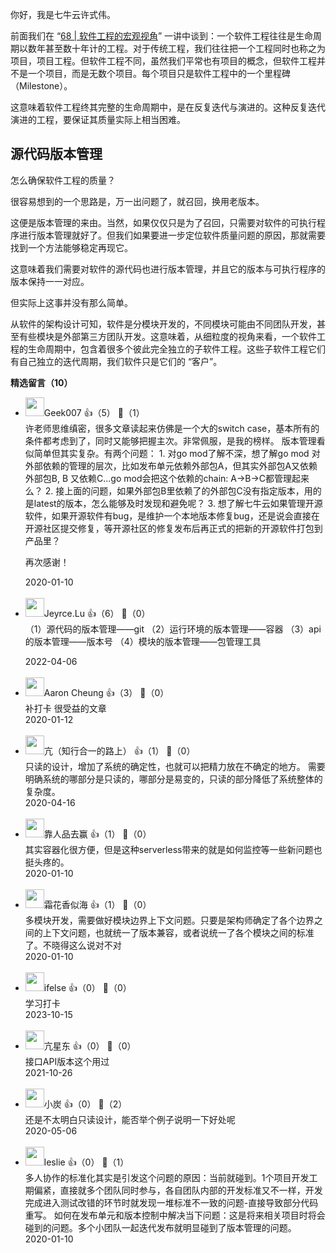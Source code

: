 你好，我是七牛云许式伟。

前面我们在 “[68 | 软件工程的宏观视角](https://time.geekbang.org/column/article/182924)” 一讲中谈到：一个软件工程往往是生命周期以数年甚至数十年计的工程。对于传统工程，我们往往把一个工程同时也称之为项目，项目工程。但软件工程不同，虽然我们平常也有项目的概念，但软件工程并不是一个项目，而是无数个项目。每个项目只是软件工程中的一个里程碑（Milestone）。

这意味着软件工程终其完整的生命周期中，是在反复迭代与演进的。这种反复迭代演进的工程，要保证其质量实际上相当困难。

## 源代码版本管理

怎么确保软件工程的质量？

很容易想到的一个思路是，万一出问题了，就召回，换用老版本。

这便是版本管理的来由。当然，如果仅仅只是为了召回，只需要对软件的可执行程序进行版本管理就好了。但我们如果要进一步定位软件质量问题的原因，那就需要找到一个方法能够稳定再现它。

这意味着我们需要对软件的源代码也进行版本管理，并且它的版本与可执行程序的版本保持一一对应。

但实际上这事并没有那么简单。

从软件的架构设计可知，软件是分模块开发的，不同模块可能由不同团队开发，甚至有些模块是外部第三方团队开发。这意味着，从细粒度的视角来看，一个软件工程的生命周期中，包含着很多个彼此完全独立的子软件工程。这些子软件工程它们有自己独立的迭代周期，我们软件只是它们的 “客户”。
<div><strong>精选留言（10）</strong></div><ul>
<li><img src="http://thirdwx.qlogo.cn/mmopen/vi_32/Q0j4TwGTfTLDOKcx20XxmrRrLkelN8yAsBk0ZcuremVN7lZp4U2kdABFULtEVmCgaFlJLh1TYia0kicPbvxeZQNg/132" width="30px"><span>Geek007</span> 👍（5） 💬（1）<div>许老师思维缜密，很多文章读起来仿佛是一个大的switch case，基本所有的条件都考虑到了，同时又能够把握主次。非常佩服，是我的榜样。
版本管理看似简单但其实复杂。有两个问题：
1. 对go mod了解不深，想了解go mod 对外部依赖的管理的层次，比如发布单元依赖外部包A，但其实外部包A又依赖外部包B, B 又依赖C...go mod会把这个依赖的chain: A-&gt;B-&gt;C都管理起来么？
2. 接上面的问题，如果外部包B里依赖了的外部包C没有指定版本，用的是latest的版本，怎么能够及时发现和避免呢？
3. 想了解七牛云如果管理开源软件，如果开源软件有bug，是维护一个本地版本修复bug，还是说会直接在开源社区提交修复，等开源社区的修复发布后再正式的把新的开源软件打包到产品里？

再次感谢！</div>2020-01-10</li><br/><li><img src="https://static001.geekbang.org/account/avatar/00/18/63/40/69590f46.jpg" width="30px"><span>Jeyrce.Lu</span> 👍（6） 💬（0）<div>（1）源代码的版本管理——git
（2）运行环境的版本管理——容器
（3）api的版本管理——版本号
（4）模块的版本管理——包管理工具
</div>2022-04-06</li><br/><li><img src="https://static001.geekbang.org/account/avatar/00/10/7a/08/4d3e47dd.jpg" width="30px"><span>Aaron Cheung</span> 👍（3） 💬（0）<div>补打卡 很受益的文章</div>2020-01-12</li><br/><li><img src="https://static001.geekbang.org/account/avatar/00/14/8d/c5/898b13b4.jpg" width="30px"><span>亢（知行合一的路上）</span> 👍（1） 💬（0）<div>只读的设计，增加了系统的确定性，也就可以把精力放在不确定的地方。
需要明确系统的哪部分是只读的，哪部分是易变的，只读的部分降低了系统整体的复杂度。</div>2020-04-16</li><br/><li><img src="https://static001.geekbang.org/account/avatar/00/13/db/26/54f2c164.jpg" width="30px"><span>靠人品去赢</span> 👍（1） 💬（0）<div>其实容器化很方便，但是这种serverless带来的就是如何监控等一些新问题也挺头疼的。</div>2020-01-10</li><br/><li><img src="https://static001.geekbang.org/account/avatar/00/11/fa/2b/7f3e99ff.jpg" width="30px"><span>霜花香似海</span> 👍（1） 💬（0）<div>多模块开发，需要做好模块边界上下文问题。只要是架构师确定了各个边界之间的上下文问题，也就统一了版本兼容，或者说统一了各个模块之间的标准了。不晓得这么说对不对</div>2020-01-10</li><br/><li><img src="https://static001.geekbang.org/account/avatar/00/26/eb/d7/90391376.jpg" width="30px"><span>ifelse</span> 👍（0） 💬（0）<div>学习打卡</div>2023-10-15</li><br/><li><img src="https://static001.geekbang.org/account/avatar/00/13/e3/1a/061e77b6.jpg" width="30px"><span>亢星东</span> 👍（0） 💬（0）<div>接口API版本这个用过</div>2021-10-26</li><br/><li><img src="https://static001.geekbang.org/account/avatar/00/10/ee/28/c04a0c83.jpg" width="30px"><span>小炭</span> 👍（0） 💬（2）<div>还是不太明白只读设计，能否举个例子说明一下好处呢</div>2020-05-06</li><br/><li><img src="https://static001.geekbang.org/account/avatar/00/14/34/df/64e3d533.jpg" width="30px"><span>leslie</span> 👍（0） 💬（1）<div>多人协作的标准化其实是引发这个问题的原因：当前就碰到。1个项目开发工期偏紧，直接就多个团队同时参与，各自团队内部的开发标准又不一样，开发完成进入测试改错的环节时就发现一堆标准不一致的问题-直接导致部分代码重写。
如何在发布单元和版本控制中解决当下问题：这是将来相关项目时将会碰到的问题。多个小团队一起迭代发布就明显碰到了版本管理的问题。</div>2020-01-10</li><br/>
</ul>